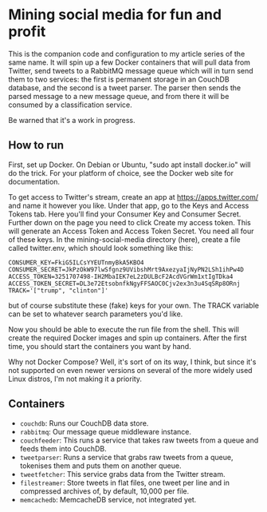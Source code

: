 # Mining social media for fun and profit

This is the companion code and configuration to my article series of
the same name. It will spin up a few Docker containers that will pull
data from Twitter, send tweets to a RabbitMQ message queue which will
in turn send them to two services: the first is permanent storage in
an CouchDB database, and the second is a tweet parser. The parser then
sends the parsed message to a new message queue, and from there it
will be consumed by a classification service.

Be warned that it's a work in progress.


## How to run

First, set up Docker. On Debian or Ubuntu, "sudo apt install
docker.io" will do the trick. For your platform of choice, see the
Docker web site for documentation.

To get access to Twitter's stream, create an app at
https://apps.twitter.com/ and name it however you like. Under that
app, go to the Keys and Access Tokens tab. Here you'll find your
Consumer Key and Consumer Secret. Further down on the page you need to
click Create my access token. This will generate an Access Token and
Access Token Secret. You need all four of these keys. In the
mining-social-media directory (here), create a file called
twitter.env, which should look something like this:

    CONSUMER_KEY=FkiG5ILCsYYEUTnmyBkA5KBO4
    CONSUMER_SECRET=JkPzOkW97lwSfgnz9UVibshMrt9AxezyaIjNyPN2LSh1ihPw4D
    ACCESS_TOKEN=3251707498-IH2MbaIEK7eL2zDULBcF2AcdVGrWm1xtIgTDka4
    ACCESS_TOKEN_SECRET=DL3e72EtsobnfkNgyFFSAOC0Cjv2ex3n3u4SqSRp8ORnj
    TRACK='["trump", "clinton"]'

but of course substitute these (fake) keys for your own. The TRACK
variable can be set to whatever search parameters you'd like.

Now you should be able to execute the run file from the shell. This
will create the required Docker images and spin up containers. After
the first time, you should start the containers you want by hand.

Why not Docker Compose? Well, it's sort of on its way, I think, but
since it's not supported on even newer versions on several of the more
widely used Linux distros, I'm not making it a priority.


## Containers

- `couchdb`: Runs our CouchDB data store.
- `rabbitmq`: Our message queue middleware instance.
- `couchfeeder`: This runs a service that takes raw tweets from a queue and feeds them into CouchDB.
- `tweetparser`: Runs a service that grabs raw tweets from a queue, tokenises them and puts them on another queue.
- `tweetfetcher`: This service grabs data from the Twitter stream.
- `filestreamer`: Store tweets in flat files, one tweet per line and in compressed archives of, by default, 10,000 per file.
- `memcachedb`: MemcacheDB service, not integrated yet.
